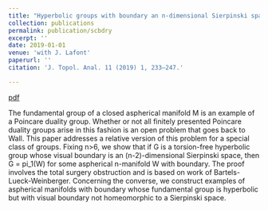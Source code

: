 ```yaml
---
title: "Hyperbolic groups with boundary an n-dimensional Sierpinski space"
collection: publications
permalink: publication/scbdry
excerpt: ''
date: 2019-01-01
venue: 'with J. Lafont'
paperurl: ''
citation: 'J. Topol. Anal. 11 (2019) 1, 233–247.'

---
```


[pdf](http://bena-tshishiku.github.io/files/papers/scbdry.pdf)

The fundamental group of a closed aspherical manifold M is an 
example of a Poincare duality group. Whether or not all 
finitely presented Poincare duality groups arise in this fashion 
is an open problem that goes back to Wall. This paper addresses a 
relative version of this problem for a special class of groups. 
Fixing n>6, we show that if G is a torsion-free hyperbolic group 
whose visual boundary is an (n-2)-dimensional Sierpinski space, then 
G = pi_1(W) for some aspherical n-manifold W with boundary. The proof 
involves the total surgery obstruction and is based on work of Bartels-Lueck-Weinberger. 
Concerning the converse, we construct examples of aspherical manifolds with 
boundary whose fundamental group is hyperbolic but with visual boundary not homeomorphic to a Sierpinski space. 
